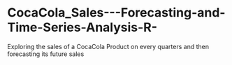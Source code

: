# CocaCola_Sales---Forecasting-and-Time-Series-Analysis-R-
Exploring the sales of a CocaCola Product on every quarters and then forecasting its future sales
